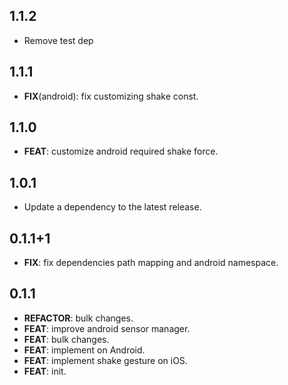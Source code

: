 ## 1.1.2

 - Remove test dep

## 1.1.1

 - **FIX**(android): fix customizing shake const.

## 1.1.0

 - **FEAT**: customize android required shake force.

## 1.0.1

 - Update a dependency to the latest release.

## 0.1.1+1

 - **FIX**: fix dependencies path mapping and android namespace.

## 0.1.1

 - **REFACTOR**: bulk changes.
 - **FEAT**: improve android sensor manager.
 - **FEAT**: bulk changes.
 - **FEAT**: implement on Android.
 - **FEAT**: implement shake gesture on iOS.
 - **FEAT**: init.

